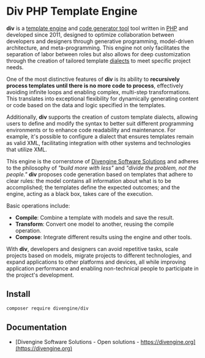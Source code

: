 # Div PHP Template Engine

**div** is a [template engine](https://en.wikipedia.org/wiki/Template_processor) and [code generator tool](https://en.wikipedia.org/wiki/Code_generation_%28compiler%29) tool written in [PHP](http://php.net/) and developed since 2011, designed to optimize collaboration between developers and designers through generative programming, model-driven architecture, and meta-programming. This engine not only facilitates the separation of labor between roles but also allows for deep customization through the creation of tailored template [dialects](https://dialector.divengine.org) to meet specific project needs.

One of the most distinctive features of **div** is its ability to **recursively process templates until there is no more code to process**, effectively avoiding infinite loops and enabling complex, multi-step transformations. This translates into exceptional flexibility for dynamically generating content or code based on the data and logic specified in the templates.

Additionally, **div** supports the creation of custom template dialects, allowing users to define and modify the syntax to better suit different programming environments or to enhance code readability and maintenance. For example, it's possible to configure a dialect that ensures templates remain as valid XML, facilitating integration with other systems and technologies that utilize XML.

This engine is the cornerstone of [Divengine Software Solutions](https://divengine.com) and adheres to the philosophy of *"build more with less"* and *"divide the problem, not the people."* **div** proposes code generation based on templates that adhere to clear rules: the model contains all information about what is to be accomplished; the templates define the expected outcomes; and the engine, acting as a black box, takes care of the execution.

Basic operations include:

- **Compile**: Combine a template with models and save the result.
- **Transform**: Convert one model to another, reusing the compile operation.
- **Compose**: Integrate different results using the engine and other tools.

With **div**, developers and designers can avoid repetitive tasks, scale projects based on models, migrate projects to different technologies, and expand applications to other platforms and devices, all while improving application performance and enabling non-technical people to participate in the project's development.

## Install

```bash
composer require divengine/div
```

## Documentation

- [Divengine Software Solutions - Open solutions - https://divengine.org](https://divengine.org)
